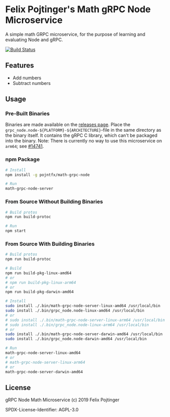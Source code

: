 # Felix Pojtinger's Math gRPC Node Microservice

A simple math GRPC microservice, for the purpose of learning and evaluating Node and gRPC.

[![Build Status](https://travis-ci.com/pojntfx/math-grpc-node.svg?branch=master)](https://travis-ci.com/pojntfx/math-grpc-node)

## Features

- Add numbers
- Subtract numbers

## Usage

### Pre-Built Binaries

Binaries are made available on the [releases page](https://github.com/pojntfx/math-grpc-node/releases/latest). Place the `grpc_node.node-${PLATFORM}-${ARCHITECTURE}`-file in the same directory as the binary itself. It contains the gRPC C library, which can't be packaged into the binary. Note: There is currently no way to use this microservice on `arm64`; see [#14741](https://github.com/grpc/grpc/issues/14741).

### npm Package

```bash
# Install
npm install -g pojntfx/math-grpc-node

# Run
math-grpc-node-server
```

### From Source Without Building Binaries

```bash
# Build protos
npm run build-protoc

# Run
npm start
```

### From Source With Building Binaries

```bash
# Build protos
npm run build-protoc

# Build
npm run build-pkg-linux-amd64
# or
# npm run build-pkg-linux-arm64
# or
npm run build-pkg-darwin-amd64

# Install
sudo install ./.bin/math-grpc-node-server-linux-amd64 /usr/local/bin
sudo install ./.bin/grpc_node.node-linux-amd64 /usr/local/bin
# or
# sudo install ./.bin/math-grpc-node-server-linux-arm64 /usr/local/bin
# sudo install ./.bin/grpc_node.node-linux-arm64 /usr/local/bin
# or
sudo install ./.bin/math-grpc-node-server-darwin-amd64 /usr/local/bin
sudo install ./.bin/grpc_node.node-darwin-amd64 /usr/local/bin

# Run
math-grpc-node-server-linux-amd64
# or
# math-grpc-node-server-linux-arm64
# or
math-grpc-node-server-darwin-amd64
```

## License

gRPC Node Math Microservice (c) 2019 Felix Pojtinger

SPDX-License-Identifier: AGPL-3.0
